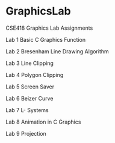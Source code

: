 # GraphicsLab
CSE418 Graphics Lab Assignments

Lab 1 Basic C Graphics Function 

Lab 2 Bresenham Line Drawing Algorithm

Lab 3 Line Clipping 

Lab 4 Polygon Clipping

Lab 5 Screen Saver

Lab 6 Beizer Curve

Lab 7 L- Systems

Lab 8 Animation in C Graphics

Lab 9 Projection
